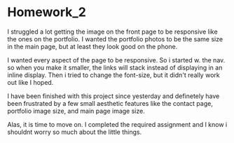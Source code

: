 # Homework_2

I struggled a lot getting the image on the front page to be responsive like the ones on the portfolio. I wanted the portfolio photos to be the same size in the main page, but at least they look good on the phone. 

I wanted every aspect of the page to be responsive. So i started w. the nav. so when you make it smaller, the links will stack instead of displaying in an inline display. Then i tried to change the font-size, but it didn't really work out like I hoped. 

I have been finished with this project since yesterday and definetely have been frustrated by a few small aesthetic features like the contact page, portfolio image size, and main page image size. 

Alas, it is time to move on. I completed the required assignment and I know i shouldnt worry so much about the little things. 

